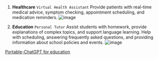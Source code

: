 1. **Healthcare**
`Virtual Health Assistant` Provide patients with real-time medical advice, symptom checking, appointment scheduling, and medication reminders.
![image](https://github.com/chang0630/Final-Project_Portable-ChatGPT/assets/162575237/f2e2c435-31d9-410f-ad3a-20cc62c39a97)



2. **Education**
`Personal Tutor` Assist students with homework, provide explanations of complex topics, and support language learning. Help with scheduling, answering frequently asked questions, and providing information about school policies and events.
![image](https://github.com/chang0630/Final-Project_Portable-ChatGPT/assets/162575237/a0ded338-97f0-4a2f-8c57-939e68c4da2f)

[Portable-ChatGPT for education](https://digifix.com.au/how-to-use-chat-gpt-for-education-landscape/)



